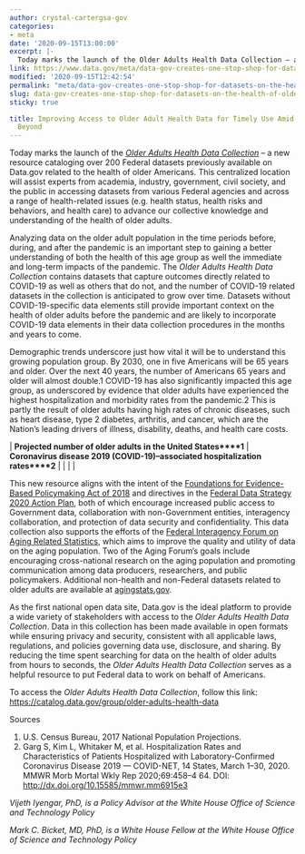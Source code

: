 ```yaml
---
author: crystal-cartergsa-gov
categories:
- meta
date: '2020-09-15T13:00:00'
excerpt: |-
  Today marks the launch of the Older Adults Health Data Collection – a new resource cataloging over 200 Federal datasets previously available on Data.gov related to the health of older Americans. This centralized location will assist experts from academia, industry,…
link: https://www.data.gov/meta/data-gov-creates-one-stop-shop-for-datasets-on-the-health-of-older-adults/
modified: '2020-09-15T12:42:54'
permalink: "meta/data-gov-creates-one-stop-shop-for-datasets-on-the-health-of-older-adults/"
slug: data-gov-creates-one-stop-shop-for-datasets-on-the-health-of-older-adults
sticky: true

title: Improving Access to Older Adult Health Data for Timely Use Amid COVID-19 and
  Beyond
---
```


Today marks the launch of the [*Older Adults Health Data Collection*](https://catalog.data.gov/group/older-adults-health-data) – a new resource cataloging over 200 Federal datasets previously available on Data.gov related to the health of older Americans. This centralized location will assist experts from academia, industry, government, civil society, and the public in accessing datasets from various Federal agencies and across a range of health-related issues (e.g. health status, health risks and behaviors, and health care) to advance our collective knowledge and understanding of the health of older adults.

Analyzing data on the older adult population in the time periods before, during, and after the pandemic is an important step to gaining a better understanding of both the health of this age group as well the immediate and long-term impacts of the pandemic. The *Older Adults Health Data Collection* contains datasets that capture outcomes directly related to COVID-19 as well as others that do not, and the number of COVID-19 related datasets in the collection is anticipated to grow over time. Datasets without COVID-19-specific data elements still provide important context on the health of older adults before the pandemic and are likely to incorporate COVID-19 data elements in their data collection procedures in the months and years to come.

Demographic trends underscore just how vital it will be to understand this growing population group. By 2030, one in five Americans will be 65 years and older. Over the next 40 years, the number of Americans 65 years and older will almost double.1 COVID-19 has also significantly impacted this age group, as underscored by evidence that older adults have experienced the highest hospitalization and morbidity rates from the pandemic.2 This is partly the result of older adults having high rates of chronic diseases, such as heart disease, type 2 diabetes, arthritis, and cancer, which are the Nation’s leading drivers of illness, disability, deaths, and health care costs.

| **Projected number of older adults** **in the United States****1** | **Coronavirus disease 2019 (COVID-19)–associated hospitalization rates****2** |
|  |  |

This new resource aligns with the intent of the [Foundations for Evidence-Based Policymaking Act of 2018](https://www.whitehouse.gov/wp-content/uploads/2019/07/M-19-23.pdf) and directives in the [Federal Data Strategy 2020 Action Plan](https://strategy.data.gov/action-plan/), both of which encourage increased public access to Government data, collaboration with non-Government entities, interagency collaboration, and protection of data security and confidentiality. This data collection also supports the efforts of the [Federal Interagency Forum on Aging Related Statistics](https://www.agingstats.gov/), which aims to improve the quality and utility of data on the aging population. Two of the Aging Forum’s goals include encouraging cross-national research on the aging population and promoting communication among data producers, researchers, and public policymakers. Additional non-health and non-Federal datasets related to older adults are available at [agingstats.gov](https://www.agingstats.gov/).

As the first national open data site, Data.gov is the ideal platform to provide a wide variety of stakeholders with access to the *Older Adults Health Data Collection*. Data in this collection has been made available in open formats while ensuring privacy and security, consistent with all applicable laws, regulations, and policies governing data use, disclosure, and sharing. By reducing the time spent searching for data on the health of older adults from hours to seconds, the *Older Adults Health Data Collection* serves as a helpful resource to put Federal data to work on behalf of Americans.

To access the *Older Adults Health Data Collection*, follow this link: <https://catalog.data.gov/group/older-adults-health-data>

Sources

1. U.S. Census Bureau, 2017 National Population Projections.
2. Garg S, Kim L, Whitaker M, et al. Hospitalization Rates and Characteristics of Patients Hospitalized with Laboratory-Confirmed Coronavirus Disease 2019 — COVID-NET, 14 States, March 1–30, 2020. MMWR Morb Mortal Wkly Rep 2020;69:458–4 64. DOI: <http://dx.doi.org/10.15585/mmwr.mm6915e3>

*Vijeth Iyengar, PhD, is a Policy Advisor at the White House Office of Science and Technology Policy*

*Mark C. Bicket, MD, PhD, is a White House Fellow at the White House Office of Science and Technology Policy*
